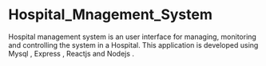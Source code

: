 # Hospital_Mnagement_System
Hospital management system is an user interface for managing, monitoring and controlling the system in a Hospital. This application is developed using Mysql , Express , Reactjs and Nodejs .
